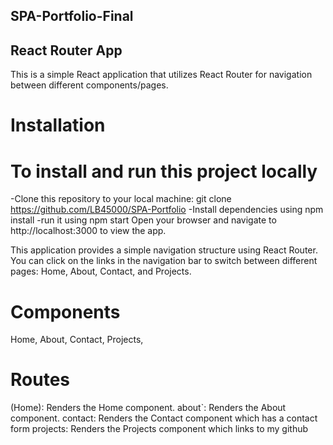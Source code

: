 ## SPA-Portfolio-Final
## React Router App

This is a simple React application that utilizes React Router for navigation between different components/pages.


# Installation

# To install and run this project locally

-Clone this repository to your local machine:
git clone https://github.com/LB45000/SPA-Portfolio
-Install dependencies using npm install
-run it using npm start
Open your browser and navigate to http://localhost:3000 to view the app.



This application provides a simple navigation structure using React Router. You can click on the links in the navigation bar to switch between different pages: Home, About, Contact, and Projects.

# Components

 Home,
 About,
 Contact,
 Projects,

# Routes

 (Home): Renders the Home component.
 about`: Renders the About component.
 contact: Renders the Contact component which has a contact form
 projects: Renders the Projects component which links to my github
